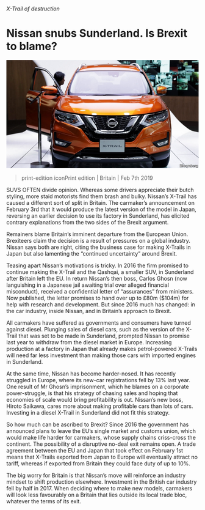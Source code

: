 ###### X-Trail of destruction

# Nissan snubs Sunderland. Is Brexit to blame? 

![image](images/20190209_brp006.jpg) 

> print-edition iconPrint edition | Britain | Feb 7th 2019 

SUVS OFTEN divide opinion. Whereas some drivers appreciate their butch styling, more staid motorists find them brash and bulky. Nissan’s X-Trail has caused a different sort of split in Britain. The carmaker’s announcement on February 3rd that it would produce the latest version of the model in Japan, reversing an earlier decision to use its factory in Sunderland, has elicited contrary explanations from the two sides of the Brexit argument. 

Remainers blame Britain’s imminent departure from the European Union. Brexiteers claim the decision is a result of pressures on a global industry. Nissan says both are right, citing the business case for making X-Trails in Japan but also lamenting the “continued uncertainty” around Brexit. 

Teasing apart Nissan’s motivations is tricky. In 2016 the firm promised to continue making the X-Trail and the Qashqai, a smaller SUV, in Sunderland after Britain left the EU. In return Nissan’s then boss, Carlos Ghosn (now languishing in a Japanese jail awaiting trial over alleged financial misconduct), received a confidential letter of “assurances” from ministers. Now published, the letter promises to hand over up to £80m ($104m) for help with research and development. But since 2016 much has changed: in the car industry, inside Nissan, and in Britain’s approach to Brexit. 

All carmakers have suffered as governments and consumers have turned against diesel. Plunging sales of diesel cars, such as the version of the X-Trail that was set to be made in Sunderland, prompted Nissan to promise last year to withdraw from the diesel market in Europe. Increasing production at a factory in Japan that already makes petrol-powered X-Trails will need far less investment than making those cars with imported engines in Sunderland. 

At the same time, Nissan has become harder-nosed. It has recently struggled in Europe, where its new-car registrations fell by 13% last year. One result of Mr Ghosn’s imprisonment, which he blames on a corporate power-struggle, is that his strategy of chasing sales and hoping that economies of scale would bring profitability is out. Nissan’s new boss, Hiroto Saikawa, cares more about making profitable cars than lots of cars. Investing in a diesel X-Trail in Sunderland did not fit this strategy. 

So how much can be ascribed to Brexit? Since 2016 the government has announced plans to leave the EU’s single market and customs union, which would make life harder for carmakers, whose supply chains criss-cross the continent. The possibility of a disruptive no-deal exit remains open. A trade agreement between the EU and Japan that took effect on February 1st means that X-Trails exported from Japan to Europe will eventually attract no tariff, whereas if exported from Britain they could face duty of up to 10%. 

The big worry for Britain is that Nissan’s move will reinforce an industry mindset to shift production elsewhere. Investment in the British car industry fell by half in 2017. When deciding where to make new models, carmakers will look less favourably on a Britain that lies outside its local trade bloc, whatever the terms of its exit. 

